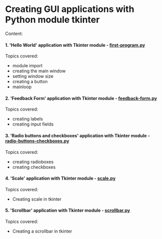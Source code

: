 # Creating GUI applications with Python module tkinter

Content:


#### 1. 'Hello World' application with Tkinter module - [first-program.py](https://github.com/valeriybercha/python-demos/blob/master/tkinter/first-program.py)

Topics covered:
* module import
* creating the main window
* setting window size
* creating a button
* mainloop


#### 2. 'Feedback Form' application with Tkinter module - [feedback-form.py](https://github.com/valeriybercha/python-demos/blob/master/tkinter/feedback-form.py)

Topics covered:
* creating labels
* creating input fields


#### 3. 'Radio buttons and checkboxes' application with Tkinter module - [radio-buttons-checkboxes.py](https://github.com/valeriybercha/python-demos/blob/master/tkinter/radio-buttons-checkboxes.py)

Topics covered:
* creating radioboxes
* creating checkboxes


#### 4. 'Scale' application with Tkinter module - [scale.py](https://github.com/valeriybercha/python-demos/blob/master/tkinter/scale.py)

Topics covered:
* Creating scale in tkinter


#### 5. 'Scrollbar' application with Tkinter module - [scrollbar.py](https://github.com/valeriybercha/python-demos/blob/master/tkinter/scrollbar.py)

Topics covered:
* Creating a scrollbar in tkinter